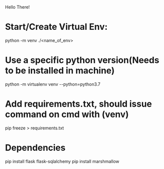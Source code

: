 Hello There!


# Start/Create Virtual Env:
python -m venv ./<name_of_env>

# Use a specific python version(Needs to be installed in machine)
python -m virtualenv venv --python=python3.7

# Add requirements.txt, should issue command on cmd with (venv)
pip freeze > requirements.txt

# Dependencies
pip install flask flask-sqlalchemy
pip install marshmallow